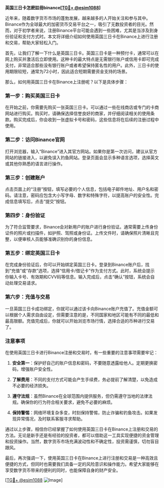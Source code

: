 **英国三日卡怎麽註冊binance[[TG💪+ @esim1088](https://t.me/s/esim1088)]**

近年来，随着数字货币市场的蓬勃发展，越来越多的人开始关注和参与其中。Binance作为全球最大的加密货币交易平台之一，吸引了无数投资者的目光。然而，对于初学者来说，注册Binance平台可能会遇到一些困难，尤其是当涉及到身份验证和支付方式时。本文将详细介绍如何使用英国三日卡在Binance上进行注册和交易，帮助大家轻松入门。

首先，让我们了解一下什么是英国三日卡。英国三日卡是一种预付卡，通常可以在网上购买并激活后立即使用。这种卡的最大特点是无需银行账户或信用卡即可完成支付，非常适合那些没有银行账户或者希望保持匿名性的用户。此外，三日卡的使用期限较短，通常为72小时，因此适合短期需要资金支持的场景。

那么，如何用英国三日卡在Binance上注册呢？以下是具体步骤：

### 第一步：购买英国三日卡

在开始之前，你需要先购买一张英国三日卡。可以通过一些在线商店或专门的卡商网站进行购买。购买时，请确保选择信誉良好的商家，并仔细阅读相关的使用条款。购买完成后，你会收到一张虚拟卡号和密码，这些信息将在后续的注册过程中使用。

### 第二步：访问Binance官网

打开浏览器，输入“Binance”进入其官方网站。如果你是第一次访问，建议从官方网站的链接进入，以避免误入钓鱼网站。登录页面会显示多种语言选项，选择英文或其他你熟悉的语言进行操作。

### 第三步：创建账户

点击页面上的“注册”按钮，填写必要的个人信息，包括电子邮件地址、用户名和密码。请注意，密码应包含大小写字母、数字和特殊字符，以提高账户的安全性。完成信息填写后，点击“提交”按钮。

### 第四步：身份验证

为了符合监管要求，Binance会对新用户的账户进行身份验证。通常需要上传身份证件的照片或扫描件，如护照、驾照或身份证。上传文件时，请确保照片清晰且完整，以便审核人员能够准确识别你的身份信息。

### 第五步：绑定英国三日卡

在完成身份验证后，你可以开始绑定英国三日卡。登录到Binance账户后，找到“充值”或“存款”选项，选择“信用卡/借记卡”作为支付方式。此时，系统会提示你输入卡号、有效期和CVV码等信息。输入完成后，点击“确认”按钮，系统会自动处理交易请求。

### 第六步：充值与交易

一旦英国三日卡成功绑定，你就可以通过该卡向Binance账户充值了。充值金额可以根据个人需求自由设定，但需要注意的是，不同国家和地区可能有不同的最低和最高限额。充值完成后，你就可以开始浏览市场行情，选择合适的币种进行交易了。

### 注意事项

在使用英国三日卡进行Binance注册和交易时，有一些重要的注意事项需要牢记：

1. **安全第一**：保护好自己的账户信息和密码，不要随意透露给他人。定期更换密码，增强账户安全性。
   
2. **了解费用**：不同的支付方式可能会产生手续费，务必提前了解清楚，以免造成不必要的经济损失。

3. **遵守法规**：虽然Binance在全球范围内提供服务，但仍需遵守当地的法律法规。确保你的行为符合相关要求，避免不必要的麻烦。

4. **保持警惕**：网络环境复杂多变，时刻保持警惕，防止诈骗和钓鱼攻击。如果发现异常情况，及时联系客服寻求帮助。

通过以上步骤，相信你已经掌握了如何使用英国三日卡在Binance上注册和交易的方法。无论是新手还是有经验的投资者，都可以借助这一工具实现便捷的资金管理和投资操作。当然，数字货币市场充满波动性和不确定性，投资需谨慎，切勿盲目跟风。

最后，再次强调一下，使用英国三日卡在Binance上进行注册和交易是一种高效且便捷的方式，但同时也需要我们具备一定的风险意识和操作能力。希望大家能够在享受数字货币带来的便利的同时，也能保障自身的财产安全。

[[TG💪+ @esim1088](https://t.me/s/esim1088) ![Image](https://i.postimg.cc/4NQfJmqS/Snipaste-2025-05-13-00-14-12.png)]